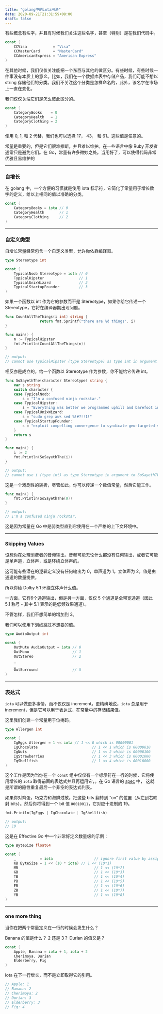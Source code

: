 ```yaml
---
title: "golang中的iota用法"
date: 2020-09-21T21:31:59+08:00
draft: false
---
```


有些概念有名字，并且有时候我们关注这些名字，甚至（特别）是在我们代码中。

```go
const (
    CCVisa            = "Visa"
    CCMasterCard      = "MasterCard"
    CCAmericanExpress = "American Express"
)
```

在其他时候，我们仅仅关注能把一个东西与其他的做区分。有些时候，有些时候一件事没有本质上的意义。比如，我们在一个数据库表中存储产品，我们可能不想以 string 存储他们的分类。我们不关注这个分类是怎样命名的，此外，该名字在市场上一直在变化。

我们仅仅关注它们是怎么彼此区分的。

```go
const (
    CategoryBooks    = 0
    CategoryHealth   = 1
    CategoryClothing = 2
)
```

使用 0, 1, 和 2 代替，我们也可以选择 17， 43， 和 61。这些值是任意的。

常量是重要的，但是它们很难推断，并且难以维护。在一些语言中像 Ruby 开发者通常只是避免它们。在 Go，常量有许多微妙之处。当用好了，可以使得代码非常优雅且易维护的

---

### 自增长

在 golang 中，一个方便的习惯就是使用 iota 标示符，它简化了常量用于增长数字的定义，给以上相同的值以准确的分类。

```go
const (
    CategoryBooks = iota // 0
    CategoryHealth       // 1
    CategoryClothing     // 2
)
```

---

### 自定义类型

自增长常量经常包含一个自定义类型，允许你依靠编译器。

```go
type Stereotype int

const (
    TypicalNoob Stereotype = iota // 0
    TypicalHipster                // 1
    TypicalUnixWizard             // 2
    TypicalStartupFounder         // 3
)
```

如果一个函数以 int 作为它的参数而不是 Stereotype，如果你给它传递一个 Stereotype，它将在编译器期出现问题。

```go
func CountAllTheThings(i int) string {
                return fmt.Sprintf("there are %d things", i)
}

func main() {
    n := TypicalHipster
    fmt.Println(CountAllTheThings(n))
}

// output:
// cannot use TypicalHipster (type Stereotype) as type int in argument to CountAllTheThings
```

相反亦是成立的。给一个函数以 Stereotype 作为参数，你不能给它传递 int。

```go
func SoSayethThe(character Stereotype) string {
    var s string
    switch character {
    case TypicalNoob:
        s = "I'm a confused ninja rockstar."
    case TypicalHipster:
        s = "Everything was better we programmed uphill and barefoot in the snow on the SUTX 5918"
    case TypicalUnixWizard:
        s = "sudo grep awk sed %!#?!!1!"
    case TypicalStartupFounder:
        s = "exploit compelling convergence to syndicate geo-targeted solutions"
    }
    return s
}

func main() {
    i := 2
    fmt.Println(SoSayethThe(i))
}

// output:
// cannot use i (type int) as type Stereotype in argument to SoSayethThe
```

这是一个戏剧性的转折，尽管如此。你可以传递一个数值常量，然后它能工作。

```go
func main() {
    fmt.Println(SoSayethThe(0))
}

// output:
// I'm a confused ninja rockstar.
```

这是因为常量在 Go 中是弱类型直到它使用在一个严格的上下文环境中。

---

### Skipping Values

设想你在处理消费者的音频输出。音频可能无论什么都没有任何输出，或者它可能是单声道，立体声，或是环绕立体声的。

这可能有些潜在的逻辑定义没有任何输出为 0，单声道为 1，立体声为 2，值是由通道的数量提供。

所以你给 Dolby 5.1 环绕立体声什么值。

一方面，它有6个通道输出，但是另一方面，仅仅 5 个通道是全带宽通道（因此 5.1 称号 - 其中 5.1 表示的是低频效果通道）。

不管怎样，我们不想简单的增加到 3。

我们可以使用下划线跳过不想要的值。

```go
type AudioOutput int

const (
    OutMute AudioOutput = iota // 0
    OutMono                    // 1
    OutStereo                  // 2
    _
    _
    OutSurround                // 5
)
```

---

### 表达式

`iota` 可以做更多事情，而不仅仅是 increment。更精确地说，`iota` 总是用于 increment，但是它可以用于表达式，在常量中的存储结果值。

这里我们创建一个常量用于位掩码。

```go
type Allergen int

const (
    IgEggs Allergen = 1 << iota // 1 << 0 which is 00000001
    IgChocolate                         // 1 << 1 which is 00000010
    IgNuts                              // 1 << 2 which is 00000100
    IgStrawberries                      // 1 << 3 which is 00001000
    IgShellfish                         // 1 << 4 which is 00010000
)
```

这个工作是因为当你在一个 `const` 组中仅仅有一个标示符在一行的时候，它将使用增长的 `iota` 取得前面的表达式并且再运用它，。在 Go 语言的 [spec](http://golang.org/ref/spec#Iota) 中， 这就是所谓的隐性重复最后一个非空的表达式列表。

如果你对鸡蛋，巧克力和海鲜过敏，把这些 bits 翻转到 “on” 的位置（从左到右映射 bits）。然后你将得到一个 bit 值 `00010011`，它对应十进制的 19。

```go
fmt.Println(IgEggs | IgChocolate | IgShellfish)

// output:
// 19
```

这是在 Effective Go 中一个非常好定义数量级的示例：

```go
type ByteSize float64

const (
    _           = iota                   // ignore first value by assigning to blank identifier
    KB ByteSize = 1 << (10 * iota) // 1 << (10*1)
    MB                                   // 1 << (10*2)
    GB                                   // 1 << (10*3)
    TB                                   // 1 << (10*4)
    PB                                   // 1 << (10*5)
    EB                                   // 1 << (10*6)
    ZB                                   // 1 << (10*7)
    YB                                   // 1 << (10*8)
)
```

---

### one more thing

当你在把两个常量定义在一行的时候会发生什么？

Banana 的值是什么？ 2 还是 3？ Durian 的值又是？

```go
const (
    Apple, Banana = iota + 1, iota + 2
    Cherimoya, Durian
    Elderberry, Fig
)
```

iota 在下一行增长，而不是立即取得它的引用。

```go
// Apple: 1
// Banana: 2
// Cherimoya: 2
// Durian: 3
// Elderberry: 3
// Fig: 4
```